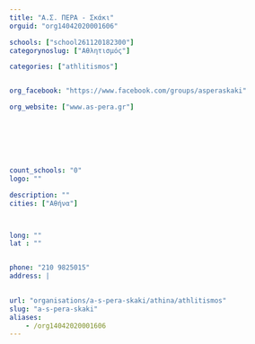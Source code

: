 ```yaml
---
title: "Α.Σ. ΠΕΡΑ - Σκάκι"
orguid: "org14042020001606"

schools: ["school261120182300"]
categorynoslug: ["Αθλητισμός"]

categories: ["athlitismos"]


org_facebook: "https://www.facebook.com/groups/asperaskaki"

org_website: ["www.as-pera.gr"]







count_schools: "0"
logo: ""

description: ""
cities: ["Αθήνα"]



long: ""
lat : ""


phone: "210 9825015"
address: |
    

url: "organisations/a-s-pera-skaki/athina/athlitismos"
slug: "a-s-pera-skaki"
aliases:
    - /org14042020001606
---
```



